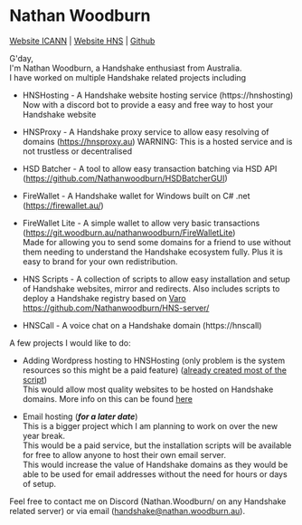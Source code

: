 # Nathan Woodburn

[Website ICANN](https://nathan.woodburn.au) | [Website HNS](https://nathan.woodburn) | [Github](https://github.com/nathanwoodburn)



G'day,  
I'm Nathan Woodburn, a Handshake enthusiast from Australia.  
I have worked on multiple Handshake related projects including
- HNSHosting - A Handshake website hosting service (https://hnshosting)  
Now with a discord bot to provide a easy and free way to host your Handshake website

- HNSProxy - A Handshake proxy service to allow easy resolving of domains (https://hnsproxy.au)
WARNING: This is a hosted service and is not trustless or decentralised

- HSD Batcher - A tool to allow easy transaction batching via HSD API (https://github.com/Nathanwoodburn/HSDBatcherGUI)

- FireWallet - A Handshake wallet for Windows built on C# .net (https://firewallet.au/)

- FireWallet Lite - A simple wallet to allow very basic transactions (https://git.woodburn.au/nathanwoodburn/FireWalletLite)  
Made for allowing you to send some domains for a friend to use without them needing to understand the Handshake ecosystem fully. Plus it is easy to brand for your own redistribution.

- HNS Scripts - A collection of scripts to allow easy installation and setup of Handshake websites, mirror and redirects. Also includes scripts to deploy a Handshake registry based on [Varo](https://varo.domains) https://github.com/Nathanwoodburn/HNS-server/

- HNSCall - A voice chat on a Handshake domain (https://hnscall)


A few projects I would like to do:
- Adding Wordpress hosting to HNSHosting (only problem is the system resources so this might be a paid feature) ([already created most of the script](https://github.com/Nathanwoodburn/HNS-server/blob/main/wp.sh))    
This would allow most quality websites to be hosted on Handshake domains.
More info on this can be found [here](Wordpress_Hosting.md)

- Email hosting (***for a later date***)  
This is a bigger project which I am planning to work on over the new year break.  
This would be a paid service, but the installation scripts will be available for free to allow anyone to host their own email server.  
This would increase the value of Handshake domains as they would be able to be used for email addresses without the need for hours or days of setup.



Feel free to contact me on Discord (Nathan.Woodburn/ on any Handshake related server) or via email (handshake@nathan.woodburn.au).